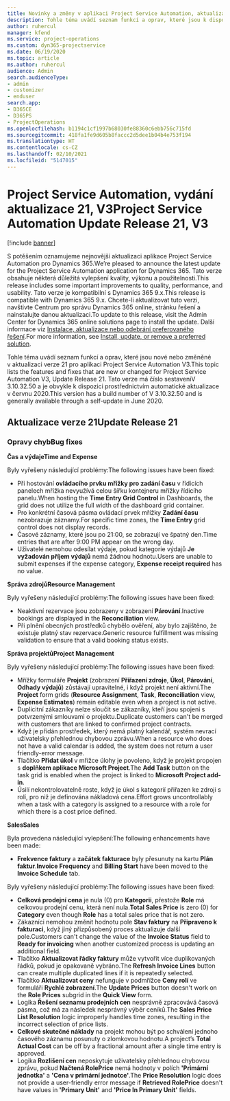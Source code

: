 ```yaml
---
title: Novinky a změny v aplikaci Project Service Automation, aktualizace verze 21, V3
description: Tohle téma uvádí seznam funkcí a oprav, které jsou k dispozici v Project Service Automation, aktualizace verze 21, V3.
author: ruhercul
manager: kfend
ms.service: project-operations
ms.custom: dyn365-projectservice
ms.date: 06/19/2020
ms.topic: article
ms.author: ruhercul
audience: Admin
search.audienceType:
- admin
- customizer
- enduser
search.app:
- D365CE
- D365PS
- ProjectOperations
ms.openlocfilehash: b1194c1cf1997b68030fe88360c6ebb756c715fd
ms.sourcegitcommit: 418fa1fe9d605b8faccc2d5dee1b04b4e753f194
ms.translationtype: HT
ms.contentlocale: cs-CZ
ms.lasthandoff: 02/10/2021
ms.locfileid: "5147015"
---
```

# <a name="project-service-automation-update-release-21-v3"></a><span data-ttu-id="8e9f2-103">Project Service Automation, vydání aktualizace 21, V3</span><span class="sxs-lookup"><span data-stu-id="8e9f2-103">Project Service Automation Update Release 21, V3</span></span>

[!include [banner](../includes/psa-now-project-operations.md)]

<span data-ttu-id="8e9f2-104">S potěšením oznamujeme nejnovější aktualizaci aplikace Project Service Automation pro Dynamics 365.</span><span class="sxs-lookup"><span data-stu-id="8e9f2-104">We’re pleased to announce the latest update for the Project Service Automation application for Dynamics 365.</span></span> <span data-ttu-id="8e9f2-105">Tato verze obsahuje některá důležitá vylepšení kvality, výkonu a použitelnosti.</span><span class="sxs-lookup"><span data-stu-id="8e9f2-105">This release includes some important improvements to quality, performance, and usability.</span></span> <span data-ttu-id="8e9f2-106">Tato verze je kompatibilní s Dynamics 365 9.x.</span><span class="sxs-lookup"><span data-stu-id="8e9f2-106">This release is compatible with Dynamics 365 9.x.</span></span> <span data-ttu-id="8e9f2-107">Chcete-li aktualizovat tuto verzi, navštivte Centrum pro správu Dynamics 365 online, stránku řešení a nainstalujte danou aktualizaci.</span><span class="sxs-lookup"><span data-stu-id="8e9f2-107">To update to this release, visit the Admin Center for Dynamics 365 online solutions page to install the update.</span></span> <span data-ttu-id="8e9f2-108">Další informace viz [Instalace, aktualizace nebo odebrání preferovaného řešení](https://docs.microsoft.com/power-platform/admin/install-remove-preferred-solution).</span><span class="sxs-lookup"><span data-stu-id="8e9f2-108">For more information, see [Install, update, or remove a preferred solution](https://docs.microsoft.com/power-platform/admin/install-remove-preferred-solution).</span></span>

<span data-ttu-id="8e9f2-109">Tohle téma uvádí seznam funkcí a oprav, které jsou nové nebo změněné v aktualizaci verze 21 pro aplikaci Project Service Automation V3.</span><span class="sxs-lookup"><span data-stu-id="8e9f2-109">This topic lists the features and fixes that are new or changed for Project Service Automation V3, Update Release 21.</span></span> <span data-ttu-id="8e9f2-110">Tato verze má číslo sestaveníV 3.10.32.50 a je obvykle k dispozici prostřednictvím automatické aktualizace v červnu 2020.</span><span class="sxs-lookup"><span data-stu-id="8e9f2-110">This version has a build number of V 3.10.32.50 and is generally available through a self-update in June 2020.</span></span>

## <a name="update-release-21"></a><span data-ttu-id="8e9f2-111">Aktualizace verze 21</span><span class="sxs-lookup"><span data-stu-id="8e9f2-111">Update Release 21</span></span>

### <a name="bug-fixes"></a><span data-ttu-id="8e9f2-112">Opravy chyb</span><span class="sxs-lookup"><span data-stu-id="8e9f2-112">Bug fixes</span></span>

<span data-ttu-id="8e9f2-113">**Čas a výdaje**</span><span class="sxs-lookup"><span data-stu-id="8e9f2-113">**Time and Expense**</span></span>

<span data-ttu-id="8e9f2-114">Byly vyřešeny následující problémy:</span><span class="sxs-lookup"><span data-stu-id="8e9f2-114">The following issues have been fixed:</span></span>

- <span data-ttu-id="8e9f2-115">Při hostování **ovládacího prvku mřížky pro zadání času** v řídicích panelech mřížka nevyužívá celou šířku kontejneru mřížky řídicího panelu.</span><span class="sxs-lookup"><span data-stu-id="8e9f2-115">When hosting the **Time Entry Grid Control** in Dashboards, the grid does not utilize the full width of the dashboard grid container.</span></span>
- <span data-ttu-id="8e9f2-116">Pro konkrétní časová pásma ovládací prvek mřížky **Zadání času** nezobrazuje záznamy.</span><span class="sxs-lookup"><span data-stu-id="8e9f2-116">For specific time zones, the **Time Entry** grid control does not display records.</span></span>
- <span data-ttu-id="8e9f2-117">Časové záznamy, které jsou po 21:00, se zobrazují ve špatný den.</span><span class="sxs-lookup"><span data-stu-id="8e9f2-117">Time entries that are after 9:00 PM appear on the wrong day.</span></span>
- <span data-ttu-id="8e9f2-118">Uživatelé nemohou odesílat výdaje, pokud kategorie výdajů **Je vyžadován příjem výdajů** nemá žádnou hodnotu.</span><span class="sxs-lookup"><span data-stu-id="8e9f2-118">Users are unable to submit expenses if the expense category, **Expense receipt required** has no value.</span></span>

<span data-ttu-id="8e9f2-119">**Správa zdrojů**</span><span class="sxs-lookup"><span data-stu-id="8e9f2-119">**Resource Management**</span></span>

<span data-ttu-id="8e9f2-120">Byly vyřešeny následující problémy:</span><span class="sxs-lookup"><span data-stu-id="8e9f2-120">The following issues have been fixed:</span></span>

- <span data-ttu-id="8e9f2-121">Neaktivní rezervace jsou zobrazeny v zobrazení **Párování**.</span><span class="sxs-lookup"><span data-stu-id="8e9f2-121">Inactive bookings are displayed in the **Reconciliation** view.</span></span>
- <span data-ttu-id="8e9f2-122">Při plnění obecných prostředků chybělo ověření, aby bylo zajištěno, že existuje platný stav rezervace.</span><span class="sxs-lookup"><span data-stu-id="8e9f2-122">Generic resource fulfillment was missing validation to ensure that a valid booking status exists.</span></span>

<span data-ttu-id="8e9f2-123">**Správa projektů**</span><span class="sxs-lookup"><span data-stu-id="8e9f2-123">**Project Management**</span></span>

<span data-ttu-id="8e9f2-124">Byly vyřešeny následující problémy:</span><span class="sxs-lookup"><span data-stu-id="8e9f2-124">The following issues have been fixed:</span></span>

- <span data-ttu-id="8e9f2-125">Mřížky formuláře **Projekt** (zobrazení **Přiřazení zdroje**, **Úkol**, **Párování**, **Odhady výdajů**) zůstávají upravitelné, i když projekt není aktivní.</span><span class="sxs-lookup"><span data-stu-id="8e9f2-125">The **Project** form grids (**Resource Assignment**, **Task**, **Reconciliation** view, **Expense Estimates**) remain editable even when a project is not active.</span></span>
- <span data-ttu-id="8e9f2-126">Duplicitní zákazníky nelze sloučit se zákazníky, kteří jsou spojeni s potvrzenými smlouvami o projektu.</span><span class="sxs-lookup"><span data-stu-id="8e9f2-126">Duplicate customers can't be merged with customers that are linked to confirmed project contracts.</span></span>
- <span data-ttu-id="8e9f2-127">Když je přidán prostředek, který nemá platný kalendář, systém nevrací uživatelsky přehlednou chybovou zprávu.</span><span class="sxs-lookup"><span data-stu-id="8e9f2-127">When a resource who does not have a valid calendar is added, the system does not return a user friendly-error message.</span></span>
- <span data-ttu-id="8e9f2-128">Tlačítko **Přidat úkol** v mřížce úlohy je povoleno, když je projekt propojen s **doplňkem aplikace Microsoft Project**.</span><span class="sxs-lookup"><span data-stu-id="8e9f2-128">The **Add Task** button on the task grid is enabled when the project is linked to **Microsoft Project add-in**.</span></span>
- <span data-ttu-id="8e9f2-129">Úsilí nekontrolovatelně roste, když je úkol s kategorií přiřazen ke zdroji s rolí, pro niž je definována nákladová cena.</span><span class="sxs-lookup"><span data-stu-id="8e9f2-129">Effort grows uncontrollably when a task with a category is assigned to a resource with a role for which there is a cost price defined.</span></span>

<span data-ttu-id="8e9f2-130">**Sales**</span><span class="sxs-lookup"><span data-stu-id="8e9f2-130">**Sales**</span></span>

<span data-ttu-id="8e9f2-131">Byla provedena následující vylepšení:</span><span class="sxs-lookup"><span data-stu-id="8e9f2-131">The following enhancements have been made:</span></span>

- <span data-ttu-id="8e9f2-132">**Frekvence faktury** a **začátek fakturace** byly přesunuty na kartu **Plán faktur**.</span><span class="sxs-lookup"><span data-stu-id="8e9f2-132">**Invoice Frequency** and **Billing Start** have been moved to the **Invoice Schedule** tab.</span></span>

<span data-ttu-id="8e9f2-133">Byly vyřešeny následující problémy:</span><span class="sxs-lookup"><span data-stu-id="8e9f2-133">The following issues have been fixed:</span></span>

- <span data-ttu-id="8e9f2-134">**Celková prodejní cena** je nula (0) pro **Kategorii**, přestože **Role** má celkovou prodejní cenu, která není nula.</span><span class="sxs-lookup"><span data-stu-id="8e9f2-134">**Total Sales Price** is zero (0) for **Category** even though **Role** has a total sales price that is not zero.</span></span>
- <span data-ttu-id="8e9f2-135">Zákazníci nemohou změnit hodnotu pole **Stav faktury** na **Připraveno k fakturaci**, když jiný přizpůsobený proces aktualizuje další pole.</span><span class="sxs-lookup"><span data-stu-id="8e9f2-135">Customers can't change the value of the **Invoice Status** field to **Ready for invoicing** when another customized process is updating an additional field.</span></span>
- <span data-ttu-id="8e9f2-136">Tlačítko **Aktualizovat řádky faktury** může vytvořit více duplikovaných řádků, pokud je opakovaně vybráno.</span><span class="sxs-lookup"><span data-stu-id="8e9f2-136">The **Refresh Invoice Lines** button can create multiple duplicated lines if it is repeatedly selected.</span></span>
- <span data-ttu-id="8e9f2-137">Tlačítko **Aktualizovat ceny** nefunguje v podmřížce **Ceny rolí** ve formuláři **Rychlé zobrazení**.</span><span class="sxs-lookup"><span data-stu-id="8e9f2-137">The **Update Prices** button doesn't work on the **Role Prices** subgrid in the **Quick View** form.</span></span>
- <span data-ttu-id="8e9f2-138">Logika **Řešení seznamu prodejních cen** nesprávně zpracovává časová pásma, což má za následek nesprávný výběr ceníků.</span><span class="sxs-lookup"><span data-stu-id="8e9f2-138">The **Sales Price List Resolution** logic improperly handles time zones, resulting in the incorrect selection of price lists.</span></span>
- <span data-ttu-id="8e9f2-139">**Celkové skutečné náklady** na projekt mohou být po schválení jednoho časového záznamu posunuty o zlomkovou hodnotu.</span><span class="sxs-lookup"><span data-stu-id="8e9f2-139">A project’s **Total Actual Cost** can be off by a fractional amount after a single time entry is approved.</span></span>
- <span data-ttu-id="8e9f2-140">Logika **Rozlišení cen** neposkytuje uživatelsky přehlednou chybovou zprávu, pokud **Načtená RolePrice** nemá hodnoty v polích **'Primární jednotka'** a **'Cena v primární jednotce'**.</span><span class="sxs-lookup"><span data-stu-id="8e9f2-140">The **Price Resolution** logic does not provide a user-friendly error message if **Retrieved RolePrice** doesn't have values in **'Primary Unit'** and **'Price In Primary Unit'** fields.</span></span>
